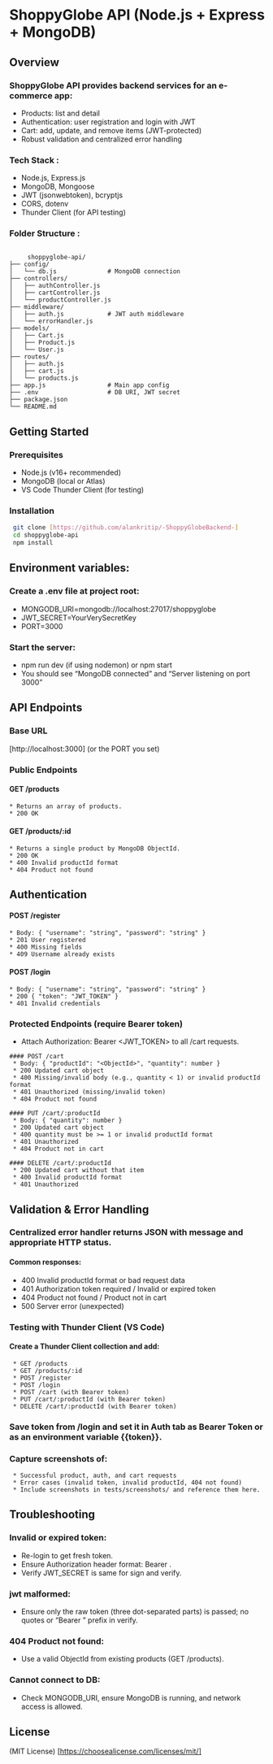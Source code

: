 # ShoppyGlobe API (Node.js + Express + MongoDB)

## Overview 

### ShoppyGlobe API provides backend services for an e-commerce app:

   * Products: list and detail
   * Authentication: user registration and login with JWT
   * Cart: add, update, and remove items (JWT-protected)
   * Robust validation and centralized error handling

### Tech Stack :

   * Node.js, Express.js
   * MongoDB, Mongoose
   * JWT (jsonwebtoken), bcryptjs
   * CORS, dotenv
   * Thunder Client (for API testing)

### Folder Structure :
   
```plane

     shoppyglobe-api/
├── config/
│   └── db.js              # MongoDB connection
├── controllers/
│   ├── authController.js
│   ├── cartController.js
│   └── productController.js
├── middleware/
│   ├── auth.js            # JWT auth middleware
│   └── errorHandler.js
├── models/
│   ├── Cart.js
│   ├── Product.js
│   └── User.js
├── routes/
│   ├── auth.js
│   ├── cart.js
│   └── products.js
├── app.js                 # Main app config
├── .env                   # DB URI, JWT secret
├── package.json
└── README.md

```

## Getting Started
 
### Prerequisites

   * Node.js (v16+ recommended)
   * MongoDB (local or Atlas)
   * VS Code Thunder Client (for testing) 

### Installation

   ```bash
    git clone [https://github.com/alankritip/-ShoppyGlobeBackend-]
    cd shoppyglobe-api
    npm install
   ```

## Environment variables:

### Create a .env file at project root:
  
   * MONGODB_URI=mongodb://localhost:27017/shoppyglobe
   * JWT_SECRET=YourVerySecretKey
   * PORT=3000

### Start the server:
   
   * npm run dev (if using nodemon) or npm start
   * You should see “MongoDB connected” and “Server listening on port 3000”

## API Endpoints

### Base URL
[http://localhost:3000] (or the PORT you set)

### Public Endpoints

   #### GET /products
    * Returns an array of products.
    * 200 OK

   #### GET /products/:id
    * Returns a single product by MongoDB ObjectId.
    * 200 OK    
    * 400 Invalid productId format
    * 404 Product not found

## Authentication

   #### POST /register
    * Body: { "username": "string", "password": "string" }
    * 201 User registered
    * 400 Missing fields
    * 409 Username already exists

   #### POST /login
    * Body: { "username": "string", "password": "string" }
    * 200 { "token": "JWT_TOKEN" }
    * 401 Invalid credentials

 ### Protected Endpoints (require Bearer token)

   * Attach Authorization: Bearer <JWT_TOKEN> to all /cart requests.

    #### POST /cart
     * Body: { "productId": "<ObjectId>", "quantity": number }
     * 200 Updated cart object
     * 400 Missing/invalid body (e.g., quantity < 1) or invalid productId format
     * 401 Unauthorized (missing/invalid token)
     * 404 Product not found
     
    #### PUT /cart/:productId
     * Body: { "quantity": number }
     * 200 Updated cart object
     * 400 quantity must be >= 1 or invalid productId format
     * 401 Unauthorized
     * 404 Product not in cart
     
    #### DELETE /cart/:productId
     * 200 Updated cart without that item
     * 400 Invalid productId format
     * 401 Unauthorized

## Validation & Error Handling

   ### Centralized error handler returns JSON with message and appropriate HTTP status.

   #### Common responses:
   * 400 Invalid productId format or bad request data
   * 401 Authorization token required / Invalid or expired token
   * 404 Product not found / Product not in cart
   * 500 Server error (unexpected)

   ### Testing with Thunder Client (VS Code)

   #### Create a Thunder Client collection and add:
     * GET /products
     * GET /products/:id
     * POST /register
     * POST /login
     * POST /cart (with Bearer token)
     * PUT /cart/:productId (with Bearer token)
     * DELETE /cart/:productId (with Bearer token)

   ### Save token from /login and set it in Auth tab as Bearer Token or as an environment variable {{token}}.

   ### Capture screenshots of:
     * Successful product, auth, and cart requests
     * Error cases (invalid token, invalid productId, 404 not found)
     * Include screenshots in tests/screenshots/ and reference them here.

## Troubleshooting

  ### Invalid or expired token: 
   * Re-login to get fresh token. 
   * Ensure Authorization header format: Bearer <token>.
   * Verify JWT_SECRET is same for sign and verify.

  ### jwt malformed:
   * Ensure only the raw token (three dot-separated parts) is passed; no quotes or “Bearer ” prefix in verify.

  ### 404 Product not found:
   * Use a valid ObjectId from existing products (GET /products).
   
  ### Cannot connect to DB:
   * Check MONGODB_URI, ensure MongoDB is running, and network access is allowed.

## License
  (MIT License) [https://choosealicense.com/licenses/mit/]